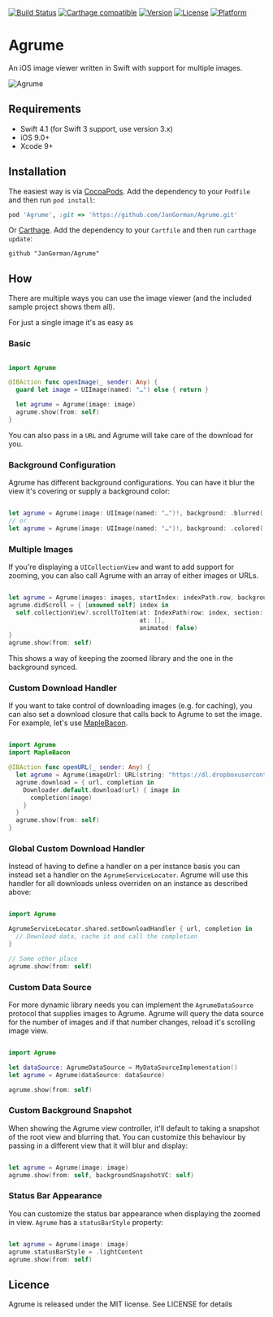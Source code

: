 [![Build Status](https://travis-ci.org/JanGorman/Agrume.svg?branch=master)](https://travis-ci.org/JanGorman/Agrume) [![Carthage compatible](https://img.shields.io/badge/Carthage-compatible-4BC51D.svg?style=flat)](https://github.com/Carthage/Carthage)
[![Version](https://img.shields.io/cocoapods/v/Agrume.svg?style=flat)](http://cocoapods.org/pods/Agrume)
[![License](https://img.shields.io/cocoapods/l/Agrume.svg?style=flat)](http://cocoapods.org/pods/Agrume)
[![Platform](https://img.shields.io/cocoapods/p/Agrume.svg?style=flat)](http://cocoapods.org/pods/Agrume)

# Agrume

An iOS image viewer written in Swift with support for multiple images.

![Agrume](https://www.dropbox.com/s/bdt6sphcyloa38u/Agrume.gif?raw=1)


## Requirements

- Swift 4.1 (for Swift 3 support, use version 3.x)
- iOS 9.0+
- Xcode 9+

## Installation

The easiest way is via [CocoaPods](http://cocoapods.org). Add the dependency to your `Podfile` and then run `pod install`:

```ruby
pod 'Agrume', :git => 'https://github.com/JanGorman/Agrume.git'
```

Or [Carthage](https://github.com/Carthage/Carthage). Add the dependency to your `Cartfile` and then run `carthage update`:

```ogdl
github "JanGorman/Agrume"
```

## How

There are multiple ways you can use the image viewer (and the included sample project shows them all).

For just a single image it's as easy as

### Basic

```swift

import Agrume

@IBAction func openImage(_ sender: Any) {
  guard let image = UIImage(named: "…") else { return }

  let agrume = Agrume(image: image)
  agrume.show(from: self)
}

```

You can also pass in a `URL` and Agrume will take care of the download for you.

### Background Configuration

Agrume has different background configurations. You can have it blur the view it's covering or supply a background color:

```swift

let agrume = Agrume(image: UIImage(named: "…")!, background: .blurred(.regular))
// or
let agrume = Agrume(image: UIImage(named: "…")!, background: .colored(.green))

```

### Multiple Images

If you're displaying a `UICollectionView` and want to add support for zooming, you can also call Agrume with an array of either images or URLs.

```swift

let agrume = Agrume(images: images, startIndex: indexPath.row, backgroundBlurStyle: .light)
agrume.didScroll = { [unowned self] index in
  self.collectionView?.scrollToItem(at: IndexPath(row: index, section: 0),
                                    at: [],
                                    animated: false)
}
agrume.show(from: self)

```

This shows a way of keeping the zoomed library and the one in the background synced.

### Custom Download Handler

If you want to take control of downloading images (e.g. for caching), you can also set a download closure that calls back to Agrume to set the image. For example, let's use [MapleBacon](https://github.com/JanGorman/MapleBacon).

```swift

import Agrume
import MapleBacon

@IBAction func openURL(_ sender: Any) {
  let agrume = Agrume(imageUrl: URL(string: "https://dl.dropboxusercontent.com/u/512759/MapleBacon.png")!)
  agrume.download = { url, completion in
    Downloader.default.download(url) { image in
      completion(image)
    }
  }
  agrume.show(from: self)
}
```

### Global Custom Download Handler

Instead of having to define a handler on a per instance basis you can instead set a handler on the `AgrumeServiceLocator`. Agrume will use this handler for all downloads unless overriden on an instance as described above:

```swift

import Agrume

AgrumeServiceLocator.shared.setDownloadHandler { url, completion in
  // Download data, cache it and call the completion
}

// Some other place
agrume.show(from: self)

```

### Custom Data Source

For more dynamic library needs you can implement the `AgrumeDataSource` protocol that supplies images to Agrume. Agrume will query the data source for the number of images and if that number changes, reload it's scrolling image view.

```swift

import Agrume

let dataSource: AgrumeDataSource = MyDataSourceImplementation()
let agrume = Agrume(dataSource: dataSource)

agrume.show(from: self)

```

### Custom Background Snapshot

When showing the Agrume view controller, it'll default to taking a snapshot of the root view and blurring that. You can customize this behaviour by passing in a different view that it will blur and display:

```swift

let agrume = Agrume(image: image)
agrume.show(from: self, backgroundSnapshotVC: self)

```

### Status Bar Appearance

You can customize the status bar appearance when displaying the zoomed in view. `Agrume` has a `statusBarStyle` property:

```swift

let agrume = Agrume(image: image)
agrume.statusBarStyle = .lightContent
agrume.show(from: self)

```

## Licence

Agrume is released under the MIT license. See LICENSE for details
